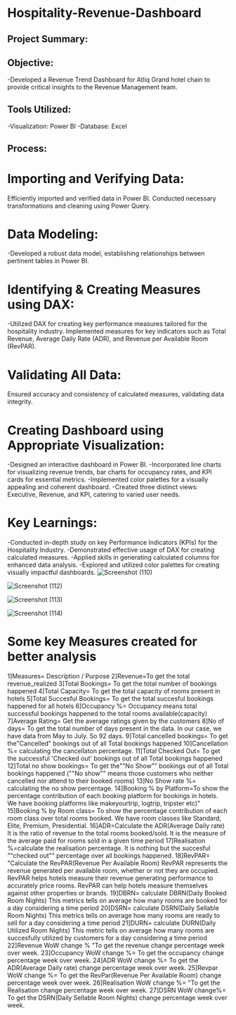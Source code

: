 # Hospitality-Revenue-Dashboard


## Project Summary:

## Objective:
-Developed a Revenue Trend Dashboard for Atliq Grand hotel chain to provide critical insights to the Revenue Management team.
## Tools Utilized:
-Visualization: Power BI
-Database: Excel
## Process:
# Importing and Verifying Data:
Efficiently imported and verified data in Power BI.
Conducted necessary transformations and cleaning using Power Query.
# Data Modeling:
-Developed a robust data model, establishing relationships between pertinent tables in Power BI.
# Identifying & Creating Measures using DAX:
-Utilized DAX for creating key performance measures tailored for the hospitality industry.
Implemented measures for key indicators such as Total Revenue, Average Daily Rate (ADR), and Revenue per Available Room (RevPAR).
# Validating All Data:
Ensured accuracy and consistency of calculated measures, validating data integrity.
# Creating Dashboard using Appropriate Visualization:
-Designed an interactive dashboard in Power BI.
-Incorporated line charts for visualizing revenue trends, bar charts for occupancy rates, and KPI cards for essential metrics.
-Implemented color palettes for a visually appealing and coherent dashboard.
-Created three distinct views: Executive, Revenue, and KPI, catering to varied user needs.
# Key Learnings:
-Conducted in-depth study on key Performance Indicators (KPIs) for the Hospitality Industry.
-Demonstrated effective usage of DAX for creating calculated measures.
-Applied skills in generating calculated columns for enhanced data analysis.
-Explored and utilized color palettes for creating visually impactful dashboards.
![Screenshot (110)](https://github.com/Rohansavala/Hospitality-Revenue-Dashboard/assets/144456589/81c14399-7251-45c8-a65c-77f2f28e06fb)

![Screenshot (112)](https://github.com/Rohansavala/Hospitality-Revenue-Dashboard/assets/144456589/ce9d63d5-d9be-4cff-ace4-4898e4340573)

![Screenshot (113)](https://github.com/Rohansavala/Hospitality-Revenue-Dashboard/assets/144456589/c620443f-2045-4628-a67a-2d5c6e30545e)

![Screenshot (114)](https://github.com/Rohansavala/Hospitality-Revenue-Dashboard/assets/144456589/95b497fc-5b0c-4b1e-883f-715aa3994970)


# Some key Measures created for better analysis
1]Measures=	Description / Purpose
2]Revenue=To get the total revenue_realized
3]Total Bookings= To get the total number of bookings happened
4]Total Capacity= To get the total capacity of rooms present in hotels
5]Total Succesful Bookings= To get the total succesful bookings happened for all hotels
6]Occupancy %= Occupancy means total successful bookings happened to the 
total rooms available(capacity)
7]Average Rating= Get the average ratings given by the customers
8]No of days= To get the total number of days present in the data.
In our case, we have data from May to July. So 92 days.
9]Total cancelled bookings= To get the"Cancelled" bookings out of all Total bookings happened
10]Cancellation %= calculating the cancellaton percentage.
11]Total Checked Out= To get the successful 'Checked out' bookings out of all Total bookings happened
12]Total no show bookings= To get the""No Show"" bookings out of all Total bookings happened 
(""No show"" means those customers who neither cancelled nor attend to their booked rooms)
13]No Show rate %= calculating the no show percentage.
14]Booking % by Platform=To show the percentage contribution of each booking platform for bookings in hotels.
We have booking platforms like makeyourtrip, logtrip, tripster etc)"
15]Booking % by Room class=	To show the percentage contribution of each room class
over total rooms booked.
We have room classes like Standard, Elite, Premium, Presidential.
16]ADR=Calculate the ADR(Average Daily rate)
It is the ratio of revenue to the total rooms booked/sold. 
It is the measure of the average paid for rooms sold in a given time period
17]Realisation %=calculate  the realisation percentage.
It is nothing but the succesful ""checked out"" percentage over all bookings happened.
18]RevPAR=	"Calculate the RevPAR(Revenue Per Available Room)
RevPAR represents the revenue generated per available room, whether or not they are occupied. RevPAR helps hotels measure their revenue generating performance to accurately price rooms. RevPAR can help hotels measure themselves against other properties or brands.
19]DBRN= calculate DBRN(Daily Booked Room Nights)
This metrics tells on average how many rooms are booked for a day considering a time period
20]DSRN= calculate DSRN(Daily Sellable Room Nights)
This metrics tells on average how many rooms are ready to sell for a day considering a time period
21]DURN= calculate DURN(Daily Utilized Room Nights)
This metric tells on average how many rooms are succesfully utilized by customers for a day considering a time period
22]Revenue WoW change %	"To get the revenue change percentage week over week.
23]Occupancy WoW change %= To get the occupancy change percentage week over week.
24]ADR WoW change %= To get the ADR(Average Daily rate) change percentage week over week.
25]Revpar WoW change %= To get the RevPar(Revenue Per Available Room) change percentage week over week.
26]Realisation WoW change %=	"To get the Realisation change percentage week over week.
27]DSRN WoW change%= To get the DSRN(Daily Sellable Room Nights) change percentage week over week.

